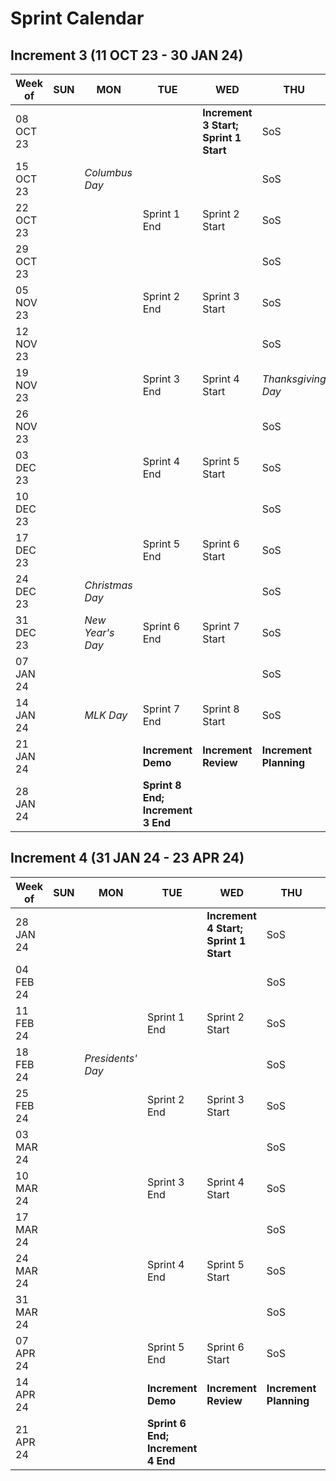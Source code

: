 # Sprint Calendar
## Increment 3 (11 OCT 23 - 30 JAN 24)
| Week of | SUN | MON | TUE | WED | THU | FRI | SAT | 
| --- | --- | --- | --- | --- | --- | --- | --- |
| 08 OCT 23 | | | | **Increment 3 Start; Sprint 1 Start** | SoS | | | 
| 15 OCT 23 | | _Columbus Day_ | | | SoS | | | 
| 22 OCT 23 | | | Sprint 1 End | Sprint 2 Start | SoS | | | 
| 29 OCT 23 | | | | | SoS | | | 
| 05 NOV 23 | | | Sprint 2 End | Sprint 3 Start | SoS | _Veterans' Day_ | | 
| 12 NOV 23 | | | | | SoS | | | 
| 19 NOV 23 | | | Sprint 3 End | Sprint 4 Start | _Thanksgiving Day_ | | | 
| 26 NOV 23 | | | | | SoS | | | 
| 03 DEC 23 | | | Sprint 4 End | Sprint 5 Start | SoS | | | 
| 10 DEC 23 | | | | | SoS | | | 
| 17 DEC 23 | | | Sprint 5 End | Sprint 6 Start | SoS | | | 
| 24 DEC 23 | | _Christmas Day_ | | | SoS | | | 
| 31 DEC 23 | | _New Year's Day_ | Sprint 6 End | Sprint 7 Start | SoS | | | 
| 07 JAN 24 | | | | | SoS | | | 
| 14 JAN 24 | | _MLK Day_ | Sprint 7 End | Sprint 8 Start | SoS | | | 
| 21 JAN 24 | | | **Increment Demo** | **Increment Review** | **Increment Planning** | **Increment Planning** | | 
| 28 JAN 24 | | | **Sprint 8 End; Increment 3 End** | | | | | 

## Increment 4 (31 JAN 24 - 23 APR 24)

| Week of | SUN | MON | TUE | WED | THU | FRI | SAT | 
| --- | --- | --- | --- | --- | --- | --- | --- |
| 28 JAN 24 | | | | **Increment 4 Start; Sprint 1 Start** | SoS | | | 
| 04 FEB 24 | | | | | SoS | | | 
| 11 FEB 24 | | | Sprint 1 End | Sprint 2 Start | SoS | | | 
| 18 FEB 24 | | _Presidents' Day_ | | | SoS | | | 
| 25 FEB 24 | | | Sprint 2 End | Sprint 3 Start | SoS | | | 
| 03 MAR 24 | | | | | SoS | | | 
| 10 MAR 24 | | | Sprint 3 End | Sprint 4 Start | SoS | | | 
| 17 MAR 24 | | | | | SoS | | | 
| 24 MAR 24 | | | Sprint 4 End | Sprint 5 Start | SoS | | | 
| 31 MAR 24 | | | | | SoS | | | 
| 07 APR 24 | | | Sprint 5 End | Sprint 6 Start | SoS | | | 
| 14 APR 24 | | | **Increment Demo** | **Increment Review** | **Increment Planning** | **Increment Planning** | | 
| 21 APR 24 | | | **Sprint 6 End; Increment 4 End** | | | | | 
